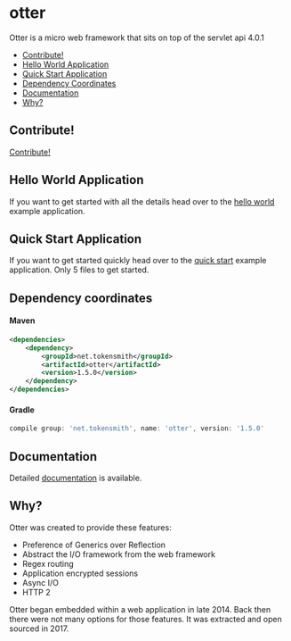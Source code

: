 # otter
Otter is a micro web framework that sits on top of the servlet api 4.0.1 

- [Contribute!](#contribute)
- [Hello World Application](#hello-world-application)
- [Quick Start Application](#quick-start-application)
- [Dependency Coordinates](#dependency-coordinates)
- [Documentation](#documentation)
- [Why?](#why)

## Contribute!
[Contribute!](/docs/Contribute.md)  

## Hello World Application
If you want to get started with all the details head over to the [hello world](/hello-world) 
example application.

## Quick Start Application
If you want to get started quickly head over to the [quick start](/quick-start) 
example application. Only 5 files to get started.

## Dependency coordinates
#### Maven
```xml
<dependencies>
    <dependency>
        <groupId>net.tokensmith</groupId>
        <artifactId>otter</artifactId>
        <version>1.5.0</version>
    </dependency>
</dependencies>
```

#### Gradle
```groovy
compile group: 'net.tokensmith', name: 'otter', version: '1.5.0'
```

## Documentation
Detailed [documentation](/docs/Documentation.md) is available.

## Why?
Otter was created to provide these features:
 - Preference of Generics over Reflection
 - Abstract the I/O framework from the web framework
 - Regex routing
 - Application encrypted sessions
 - Async I/O
 - HTTP 2
 
Otter began embedded within a web application in late 2014. Back then there were not many options for those 
features. It was extracted and open sourced in 2017. 
